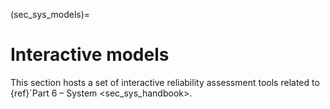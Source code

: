 <!--- Copyright (C) Matrisk GmbH 2022 -->

(sec_sys_models)=
# Interactive models

This section hosts a set of interactive reliability assessment tools related to {ref}`Part 6 – System <sec_sys_handbook>.

```{tableofcontents}
```